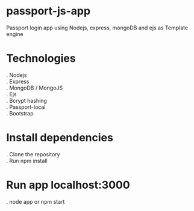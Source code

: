 # passport-js-app
Passport login app using Nodejs, express, mongoDB and ejs as Template engine

# Technologies
. Nodejs\
. Express\
. MongoDB / MongoJS\
. Ejs\
. Bcrypt hashing\
. Passport-local\
. Bootstrap

# Install dependencies
. Clone the repository\
. Run npm install

# Run app localhost:3000
. node app or npm start

